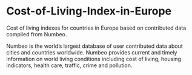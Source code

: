 # Cost-of-Living-Index-in-Europe
Cost of living indexes for countries in Europe based on contributed data compiled from Numbeo.

Numbeo is the world’s largest database of user contributed data about cities and countries worldwide. Numbeo provides current and timely information on world living conditions including cost of living, housing indicators, health care, traffic, crime and pollution.
